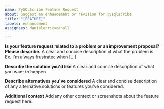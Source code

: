 ```yaml
---
name: PySQLScribe Feature Request
about: Suggest an enhancement or revision for pysqlscribe
title: "[FEATURE]"
labels: enhancement
assignees: danielenricocahall

---
```


**Is your feature request related to a problem or an improvement proposal? Please describe.**
A clear and concise description of what the problem is. Ex. I'm always frustrated when [...]

**Describe the solution you'd like**
A clear and concise description of what you want to happen.

**Describe alternatives you've considered**
A clear and concise description of any alternative solutions or features you've considered.

**Additional context**
Add any other context or screenshots about the feature request here.
